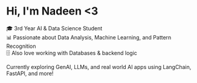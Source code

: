 # Hi, I'm Nadeen <3

🎓 3rd Year AI & Data Science Student  
📊 Passionate about Data Analysis, Machine Learning, and Pattern Recognition  
🗄️ Also love working with Databases & backend logic

Currently exploring GenAI, LLMs, and real world AI apps using LangChain, FastAPI, and more!

<!---
ncdeenali/ncdeenali is a ✨ special ✨ repository because its `README.md` (this file) appears on your GitHub profile.
You can click the Preview link to take a look at your changes.
--->
